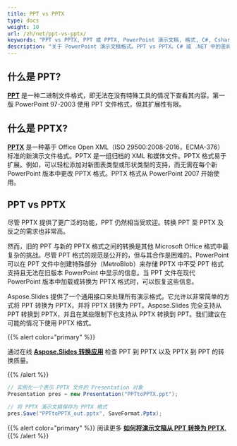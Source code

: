 ```yaml
---
title: PPT vs PPTX
type: docs
weight: 10
url: /zh/net/ppt-vs-pptx/
keywords: "PPT vs PPTX, PPT 或 PPTX, PowerPoint 演示文稿, 格式, C#, Csharp, .NET"
description: "关于 PowerPoint 演示文稿格式。PPT vs PPTX。C# 或 .NET 中的差异"
---
```



## **什么是 PPT?**
[**PPT**](https://docs.fileformat.com/presentation/ppt/) 是一种二进制文件格式，即无法在没有特殊工具的情况下查看其内容。第一版 PowerPoint 97-2003 使用 PPT 文件格式，但其扩展性有限。
## **什么是 PPTX?**
[**PPTX**](https://docs.fileformat.com/presentation/pptx/) 是一种基于 Office Open XML（ISO 29500:2008-2016，ECMA-376）标准的新演示文件格式。PPTX 是一组归档的 XML 和媒体文件。PPTX 格式易于扩展。例如，可以轻松添加对新图表类型或形状类型的支持，而无需在每个新 PowerPoint 版本中更改 PPTX 格式。PPTX 格式从 PowerPoint 2007 开始使用。

## **PPT vs PPTX**
尽管 PPTX 提供了更广泛的功能，PPT 仍然相当受欢迎。转换 PPT 至 PPTX 及反之的需求也非常高。

然而，旧的 PPT 与新的 PPTX 格式之间的转换是其他 Microsoft Office 格式中最复杂的挑战。尽管 PPT 格式的规范是公开的，但与其合作是困难的。PowerPoint 可以在 PPT 文件中创建特殊部分（MetroBlob）来存储 PPTX 中不受 PPT 格式支持且无法在旧版本 PowerPoint 中显示的信息。当 PPT 文件在现代 PowerPoint 版本中加载或转换为 PPTX 格式时，可以恢复这些信息。

Aspose.Slides 提供了一个通用接口来处理所有演示格式。它允许以非常简单的方式将 PPT 转换为 PPTX，并将 PPTX 转换为 PPT。Aspose.Slides 完全支持从 PPT 转换到 PPTX，并且在某些限制下也支持从 PPTX 转换到 PPT。我们建议在可能的情况下使用 PPTX 格式。

{{% alert color="primary" %}} 

通过在线 [**Aspose.Slides 转换应用**](https://products.aspose.app/slides/conversion/) 检查 PPT 到 PPTX 以及 PPTX 到 PPT 的转换质量。

{{% /alert %}} 

```c#
// 实例化一个表示 PPTX 文件的 Presentation 对象
Presentation pres = new Presentation("PPTtoPPTX.ppt");

// 将 PPTX 演示文稿保存为 PPTX 格式
pres.Save("PPTtoPPTX_out.pptx", SaveFormat.Pptx);
```

{{% alert color="primary" %}} 
阅读更多 [**如何将演示文稿从 PPT 转换为 PPTX**.](/slides/zh/net/convert-ppt-to-pptx/)
{{% /alert %}} 